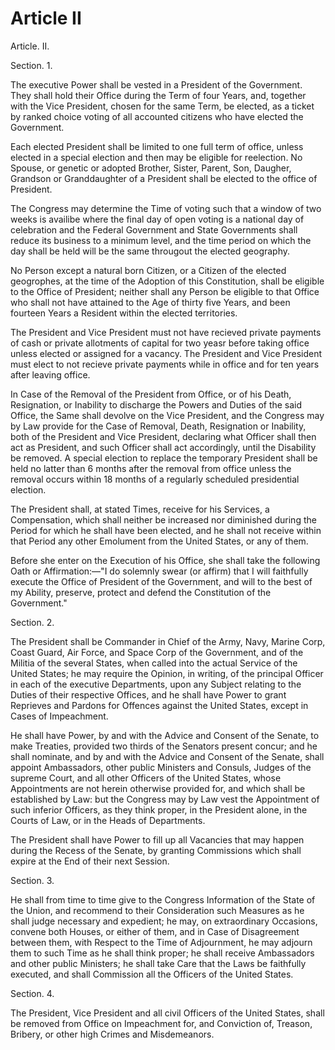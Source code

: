 # Article II

Article. II.

Section. 1.

The executive Power shall be vested in a President of the Government. They shall hold their Office during the Term of four Years, and, together with the Vice President, chosen for the same Term, be elected, as a ticket by ranked choice voting of all accounted citizens who have elected the Government.

Each elected President shall be limited to one full term of office, unless elected in a special election and then may be eligible for reelection.  No Spouse, or genetic or adopted Brother, Sister, Parent, Son, Daugher, Grandson or Granddaughter of a President shall be elected to the office of President.

The Congress may determine the Time of voting such that a window of two weeks is availibe where the final day of open voting is a national day of celebration and the Federal Government and State Governments shall reduce its business to a minimum level, and the time period on which the day shall be held will be the same througout the elected geography.

No Person except a natural born Citizen, or a Citizen of the elected geogrophes, at the time of the Adoption of this Constitution, shall be eligible to the Office of President; neither shall any Person be eligible to that Office who shall not have attained to the Age of thirty five Years, and been fourteen Years a Resident within the elected territories.

The President and Vice President must not have recieved private payments of cash or private allotments of capital for two yeasr before taking office unless elected or assigned for a vacancy.  The President and Vice President  must elect to not recieve private payments while in office and for ten years after leaving office.

In Case of the Removal of the President from Office, or of his Death, Resignation, or Inability to discharge the Powers and Duties of the said Office, the Same shall devolve on the Vice President, and the Congress may by Law provide for the Case of Removal, Death, Resignation or Inability, both of the President and Vice President, declaring what Officer shall then act as President, and such Officer shall act accordingly, until the Disability be removed.  A special election to replace the temporary President shall be held no latter than 6 months after the removal from office unless the removal occurs within 18 months of a regularly scheduled presidential election.

The President shall, at stated Times, receive for his Services, a Compensation, which shall neither be increased nor diminished during the Period for which he shall have been elected, and he shall not receive within that Period any other Emolument from the United States, or any of them.

Before she enter on the Execution of his Office, she shall take the following Oath or Affirmation:—"I do solemnly swear (or affirm) that I will faithfully execute the Office of President of the Government, and will to the best of my Ability, preserve, protect and defend the Constitution of the Government."

Section. 2.

The President shall be Commander in Chief of the Army, Navy, Marine Corp, Coast Guard, Air Force, and Space Corp of the Government, and of the Militia of the several States, when called into the actual Service of the United States; he may require the Opinion, in writing, of the principal Officer in each of the executive Departments, upon any Subject relating to the Duties of their respective Offices, and he shall have Power to grant Reprieves and Pardons for Offences against the United States, except in Cases of Impeachment.

He shall have Power, by and with the Advice and Consent of the Senate, to make Treaties, provided two thirds of the Senators present concur; and he shall nominate, and by and with the Advice and Consent of the Senate, shall appoint Ambassadors, other public Ministers and Consuls, Judges of the supreme Court, and all other Officers of the United States, whose Appointments are not herein otherwise provided for, and which shall be established by Law: but the Congress may by Law vest the Appointment of such inferior Officers, as they think proper, in the President alone, in the Courts of Law, or in the Heads of Departments.

The President shall have Power to fill up all Vacancies that may happen during the Recess of the Senate, by granting Commissions which shall expire at the End of their next Session.

Section. 3.

He shall from time to time give to the Congress Information of the State of the Union, and recommend to their Consideration such Measures as he shall judge necessary and expedient; he may, on extraordinary Occasions, convene both Houses, or either of them, and in Case of Disagreement between them, with Respect to the Time of Adjournment, he may adjourn them to such Time as he shall think proper; he shall receive Ambassadors and other public Ministers; he shall take Care that the Laws be faithfully executed, and shall Commission all the Officers of the United States.

Section. 4.

The President, Vice President and all civil Officers of the United States, shall be removed from Office on Impeachment for, and Conviction of, Treason, Bribery, or other high Crimes and Misdemeanors.

